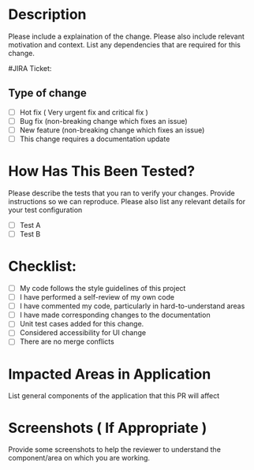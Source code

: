 
# Description
Please include a explaination of the change. Please also include relevant motivation and context. 
List any dependencies that are required for this change.

#JIRA Ticket: 

## Type of change
- [ ] Hot fix  ( Very urgent fix and critical fix )
- [ ] Bug fix  (non-breaking change which fixes an issue)
- [ ] New feature (non-breaking change which fixes an issue)
- [ ] This change requires a documentation update

# How Has This Been Tested?
Please describe the tests that you ran to verify your changes. 
Provide instructions so we can reproduce. Please also list any relevant details for your test configuration

- [ ] Test A
- [ ] Test B

# Checklist:
- [ ] My code follows the style guidelines of this project
- [ ] I have performed a self-review of my own code
- [ ] I have commented my code, particularly in hard-to-understand areas
- [ ] I have made corresponding changes to the documentation
- [ ] Unit test cases added for this change.
- [ ] Considered accessibility for UI change
- [ ] There are no merge conflicts                                      

# Impacted Areas in Application
List general components of the application that this PR will affect

# Screenshots ( If Appropriate )
Provide some screenshots to help the reviewer to understand the component/area on which you are working.
